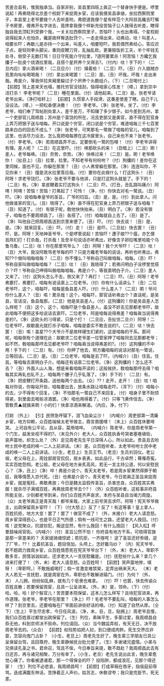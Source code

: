 <!-- { "loadSidebar": true } -->
苦差合县有，惟我独承当。自家非别，吴县里四班上眞正一个替身快手便是。啰里说起！再弗晓得北京差个校尉下来捉周乡宦，应该我俚吴县承値，坐拉西察院里子，本县堂上老爷要拨个人去听差哟，弗腔道我俚个星有样范个大阿叔厾纔去叮嘱子书房里，俚弗开名字进去，竟搀拿我俚个样新充役苦恼子公人拨得去听差，瞎得独自我去顶缸列受罪个哉，一关关拉西察院里子，苦恼吓！头也出弗得。个星校尉说得起来人也怕杀，纔是故样臀迭肚窍个，一走走得出来，动弗动，呔！叫差人，咱要长吓；再歇儿是亦持一个出来，叫差人，咱要短吓。我若偶然弗经心，答应迟子点，是轻则拳头脚尖，重则皮鞭刀背，乱抽乱砍。更兼赔饭折工夫，半个牢钱无处寻，倒受子无数打骂！日日守死能介守拉里，?道阿要累杀！阿苦恼！方纔乞我攮子一肚皮个烧酒拉里哉，且搭个星屄养个叉得去?。（付内）呔！手下的！（二旦内应）拿火酒来喝！（二旦应介）（付）燥着些！（二旦）吓。（丑）介入娘贼亦厾里向吆吆喝喝哉！（付）拿出来喝罢！（二旦）是。（丑）坏哉，坏哉！走出来哉。弗是介，等我伴拉夹厢里躱过子个屄养个头数组介。（下）（二旦喝付上）
【前腔】驾上差来天也塌，推托穷官没钱刮，恼得咱家心性发！〔嗏，〕拿到京中活打杀！
李老爷呢？（二旦）睡在里面。（付）请他起来。（二旦）是。张老爷请老爷出来。（净打哈轩上）
【前腔】久惯拿人手段滑，这番差使差了瞎。自己干儿没设法。〔嗏，〕一把松香便决撒！
（付）李老爷。（净）张老爷。坐了。（付）李老爷，咱们奉了驾帖到处拿人，差千差万，不知赚了多少银子。如今差到苏州，拿一个吏部官儿周顺昌；苏州是个富饶的所在，况且吏部又是美官，直不得在犯官身上弄万把银子送与咱每。开口说是个穷官，闭口说是个穷官，难道咱每三千七百里路来白白的回去不成么？（净）张老爷，可笑那毛一鹭做了咱每的官儿，咱每到了这里，也该尽力设法，怎么竟把咱每撩在这冷屋里头，自己来也不来？张老爷。（付）李老爷。（净）若周顺昌弄不出，定要倒毛一鹭的包哩！（付）李老爷讲得有理。差人呢？（二旦）在这里吓。（付）唤那砍头的来！（丑暗上）（二旦）啲！差人，老爷每唤。（丑）奈势，奈势。（净）快唤过来！（二旦）是。啲！老爷唤你！（扯丑上）（丑）拉里，拉里。不知老爷有何吩咐？（付）狗攮的！差你在这里伺候，面也不见，你躱在那里？（丑）小人弗曾躱在那里。（净）连连叫你，不见你来！（丑）撞是流水拉里答应哉。（付）要你在此做什么！打这狗头！（丑）阿呀！求老爷饶打。（净）张老爷不要与他讲，只是打这狗头就是了。手下的！（二旦）有。（净）拿皮鞭着实打这狗头！（二旦）吓。（打丑，丑乱跳叫痛介）阿唷！阿唷！苦恼！苦恼！打弗起了！可怜！（净，付）你快去对毛一鹭说。（丑）吓。（净）说咱每奉皇爷的圣旨，厂爷的钧旨。（丑）是，是。（付）到此拿人。问他做谁家的官儿。（丑）晓得了。（净）直不得在犯官身上弄万把银子送与咱每？（丑）知道了。（付）有银子呢，敎他快快抬来。（丑）明白了。（净）若没有银子，咱每也不要周顺昌了。（丑）各搭了。（付）咱每就自上去了。（丑）是了。（净）叫他自己把周顺昌送到京里来便了。（丑）吓。（付）快去说！（丑）是，是。（净）就来回复。（丑）吓。（付）走！（丑）是吓。（二旦扯）快去罢！（丑）吓，是。阿呀！天地神圣爷爷，个是啰里说起！苦恼吓！遭子娘??个瘟，亦乞俚厾阵扪打！打杀哉，打杀哉！及至半句说话亦听弗出，好像含子卵拉嘴里哈能个乌鲁乌鲁。（二旦）呔！你在那里骂爷么？（丑）阿呀！我个大爷吓！（二旦）呔！（丑）大爷，我没阿敢骂老爷每的吓？只是方纔老爷每的说话，再听也听弗出，弗知??个做叫咱每咱每？（二旦）你不懂么？爷称自己叫做咱每，咱每。（丑）吓！爷称自家叫做咱每咱每？（二旦）呔！（丑）我晓得了；若弗问明白子没啰里觉搭介？吓！爷称自己呷得叫做咱每咱每。弗是介个，等我禀明白子介。（二旦）差人又来了。（付）这狗头怎么不去，倒又来了？再打！（二旦）吓。（丑）阿呀！老爷弗要打，弗要打，咱每有说话禀上二位老爷。（付）你有什么话讲么？（丑）二位老爷吓，这个，咱每吓，咱每是鱼县差人吓。（付）什么差人？（二旦）啲！爷问你什么差人？（丑）咳！累杀哉！这个，咱每吓，那官话听弗出个？直话呢，是吴县，官话没，鱼县哉那。（二旦）他是吴县差人。（付）这狗攮的！你是吴县差人怎么样呢？（丑）这个，这个，咱每吓是个鱼县差人，盖没不好去见那都老爷吓，故此咱每不便把这多哈说话去禀吓。二位老爷，阿是咱每说得弗差？咱每眞当说得弗差的?。（净）这砍头的刁得紧，只是个打！（二旦应，丑扯住二旦介）阿呀！二位老爷吓，故歇晨光就打杀子咱每，咱每是委实不敢去说的?。（二旦）呔！快去罢！（丑）咳！盖星??个大爷介不是故样硬生扪紧的，这是咱每的干系。那间呢，咱每倒有个道理在此：故歇求二位老爷差一位管家押了咱每同去见那都老爷；如不然，敎咱每那哼去见都老爷吓？咱每眞当说得弗差的?。（付）这狗攮的不中用！手下的！（二旦）有。（付）你押了他去，照方纔咱每的说话对那毛一鹭说，立等回话。（二旦）是。（丑）二位老爷，咱每是去了吓。（内喊介）（丑）住厾，住厾，等咱每去禀明白子介。咱每还有话禀二位老爷。（净）这狗攮的！怎么还不去？（丑）外面人山人海，想是来看咱每开读的；这般挨挤，敎咱每那哼去得？咱每其实再轧也轧不上，咱每两个腰子几乎轧落了。（净）手下的！（二旦）有。（净）把皮鞭打开条路，送他每两个出去。（众）??！走开，走开！（丑）呔！咱每对你说，你每站开些，咱每要出去，放条水路让咱每走吓。（浑下）（付）咱每小的去，少不得有个回复。（净）不怕那毛一鹭自己不来回复。（付）咱身子里不耐烦得紧，到里面去喝些凉酒罢。（净）咱也用得着了。（付）只等飞黄传信去。（净）管敎贯▲就擒来啲！小的们！快拿凉酒来解渴。（内应，净，付下）
 
打尉
（外上）
【引】民愤急呼辕下，泪飞血染尘沙！
（内喊介）周吏部第一清廉乡宦，地方仰赖，众百姓端候太老爷做主，鼎言救援哩！（末上）众百姓休要啼哭。
上司自有公平论，且从容，莫用喧哗。
（内喊介）陈老爷，你是周老爷第一个门生，益发坐视不得的?。（末见外介）老大人，众百姓执香号哭者塞巷塡街，哀声震地，却怎么处？（外）足见周老先生平日深得人心，所以如此。贵县且去吩咐士民中老成的唤一二人上前讲话。（末）是。众百姓听者，太老爷吩咐士民中老成的唤一二人上前讲话。（小生，老旦上）生员王节。（老旦）生员刘羽仪。老公祖，老父母在上，周铨部居官侃侃，居乡表表，如此品行，千古卓然；蓦罹奇寃，实实百姓怨恫。老公祖，老父母在地方亲炙高风，若无一言主持公道，何以安慰民心？（净，丑上）（净）啐！弗是介说个。青天太老爷，若是周乡宦果然得罪于朝廷，我等情愿入京代死。（丑）也弗是介说个。青天老爷，今日若眞正圣旨来捉周乡宦，就是寃枉，弗敢弗放；今日是魏太监假传圣旨，杀害忠良，众百姓其实弗服！就杀尽子满城百姓，再弗放周老爷去个?！（外）众百姓听者，这桩事非府县所能主张，少刻都老爷到来，你们众百姓齐声哀求，本府与吴县自当竭力周旋。（众）太老爷眞正是青天哉！都爷来哉，大家上前号哭去求吓。阿呀！宪天爷爷做主，出疏保留周乡宦吓！（下）（付大怒上）反了！反了！有这等事！皇上拿人，百姓抗拒，地方大变！罢了！罢了！做官不成了！（外，末接介）老大人请息怒。周乡宦深得民心，也是平日正气所感；倘有一线可生之路，还望老大人挽回。（付）咳！逆党聚众，抗提钦犯，叛逆显然，有什么挽回！有什么挽回！
【风入松】呼羣鼓噪闹官街。（内喊介）（付）圣旨公然不怕！
你府县有地方干系，可晓得官旗是那一家差来的？
夭家缇骑魂惊諕；若抗拒，一齐揢咤！
逆了圣旨还好弥缝，逆了厂爷，??！
比着抗圣旨，题目倍加。头颅上，怎好戴乌纱？
（内）宪天爷爷，若不题疏力救周乡宦，众百姓情愿死在宪天爷爷台下！（外，末）老大人，卑职不敢多言，民情汹汹如此，还求老大人一言抚慰纔是。（付）抚慰些什么来？拿几个进来打便了！（外，末）老大人请息怒。众百姓呵！
【前腔】哭声震地惨，嗟呀！〔卑职呵，〕不敢施威喝打；倘一言激变难禁架，定弄出祸来天大。
（末）老大人若无一言抚慰，就是周宦在外，卑职也不敢解进辕门。（付）为何？（外，末）
人儿拥，纷纷如乱麻，就有几个皂隶也难拿。
（付）吓！也罢，快去传谕众百姓且散；若要保留周宦，且具一公呈进来。（外，末）是，领命。（下）（付）哈，哈，哈！好个騃官儿！苦苦要本院保留，这本儿怎么样写？且待犯官进来，再作道理。张老爷，李老爷在那里？（净上）吓！毛老爷不要乱叫，咱每的人事怎么样了？到京里去，还要咱每在厂爷面前讲些好话的哩。（付）知道了自然从厚。（仝下）（生上）平生尽忠孝，今日任风波。（净，末，丑，旦，贴拥上）周老爷且慢，我们众百姓禀过都堂出疏保留了。（生）列位，素昧平生，多蒙过爱，我周顺昌自忝无他，料到京师决不殒命。列位请回。（众）当今魏监弄权，有天无日，决不放周老爷去的。（众合）
【前腔】权珰势焰把人挝，到口便成肉鲊。死生交界应非耍，怎容向鬼门占卦？
（小生，老旦上）周老先生好了，晚生辈三学朋友已具公呈保留台驾，且回尊府，晚生辈静候抚台批允便了。（生）多谢诸兄盛情。小弟与兄俱读孔圣之书，君命召，驾且不俟，今日奉旨来提，敢不趋赴？我周顺昌此去有日还苏，再与诸兄相聚，万分有幸了。（小生，老旦）老先生说出此言，晚生辈愈觉心痛了。你看被逮诸君，那一个得保全的吓？
投陷阱，都成浪花，见那个得还家！
（生）列位不必悲哀，我周顺昌呵！
【前腔】打成草稿在唇牙，指佞庭前辱骂。迭成满腹东林话，苦挣着正人声价。姑苏志，休敎谬夸；我只是完臣节，死无差。
